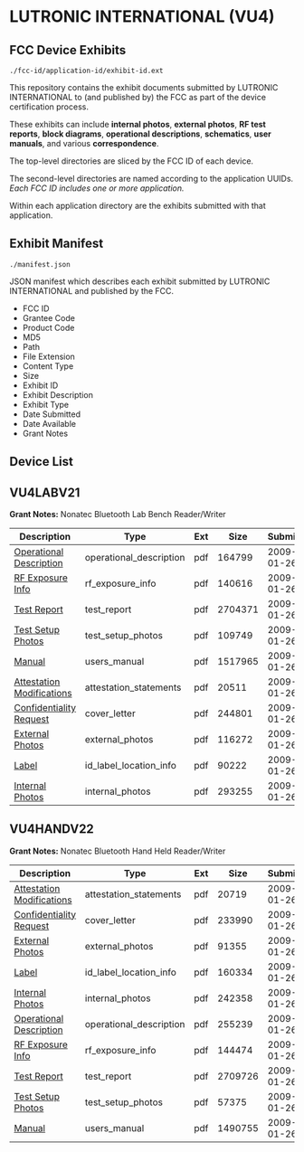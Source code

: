 # LUTRONIC INTERNATIONAL (VU4)
## FCC Device Exhibits

```
./fcc-id/application-id/exhibit-id.ext
```

This repository contains the exhibit documents submitted by LUTRONIC INTERNATIONAL to (and published by) the FCC as part of the device certification process.

These exhibits can include **internal photos**, **external photos**, **RF test reports**, **block diagrams**, **operational descriptions**, **schematics**, **user manuals**, and various **correspondence**.

The top-level directories are sliced by the FCC ID of each device.

The second-level directories are named according to the application UUIDs. *Each FCC ID includes one or more application.*

Within each application directory are the exhibits submitted with that application. 

## Exhibit Manifest

```
./manifest.json
```

JSON manifest which describes each exhibit submitted by LUTRONIC INTERNATIONAL and published by the FCC.

- FCC ID
- Grantee Code
- Product Code
- MD5
- Path
- File Extension
- Content Type
- Size
- Exhibit ID
- Exhibit Description
- Exhibit Type
- Date Submitted
- Date Available
- Grant Notes

## Device List
## VU4LABV21
**Grant Notes:** Nonatec Bluetooth Lab Bench Reader/Writer

| Description | Type | Ext | Size | Submitted | Available |
| ----------- | ---- | --- | ---- | --------- | --------- |
| [Operational Description](VU4LABV21/7e3e5eaa02e2d963efd89abbdd19ea9e/1061725.pdf) | operational_description | pdf | 164799 | 2009-01-26 | 2009-01-30 |
| [RF Exposure Info](VU4LABV21/7e3e5eaa02e2d963efd89abbdd19ea9e/1061730.pdf) | rf_exposure_info | pdf | 140616 | 2009-01-26 | 2009-01-30 |
| [Test Report](VU4LABV21/7e3e5eaa02e2d963efd89abbdd19ea9e/1061726.pdf) | test_report | pdf | 2704371 | 2009-01-26 | 2009-01-30 |
| [Test Setup Photos](VU4LABV21/7e3e5eaa02e2d963efd89abbdd19ea9e/1061727.pdf) | test_setup_photos | pdf | 109749 | 2009-01-26 | 2009-01-30 |
| [Manual](VU4LABV21/7e3e5eaa02e2d963efd89abbdd19ea9e/1061728.pdf) | users_manual | pdf | 1517965 | 2009-01-26 | 2009-01-30 |
| [Attestation Modifications](VU4LABV21/7e3e5eaa02e2d963efd89abbdd19ea9e/1061732.pdf) | attestation_statements | pdf | 20511 | 2009-01-26 | 2009-01-30 |
| [Confidentiality Request](VU4LABV21/7e3e5eaa02e2d963efd89abbdd19ea9e/1061731.pdf) | cover_letter | pdf | 244801 | 2009-01-26 | 2009-01-30 |
| [External Photos](VU4LABV21/7e3e5eaa02e2d963efd89abbdd19ea9e/1061722.pdf) | external_photos | pdf | 116272 | 2009-01-26 | 2009-01-30 |
| [Label](VU4LABV21/7e3e5eaa02e2d963efd89abbdd19ea9e/1061723.pdf) | id_label_location_info | pdf | 90222 | 2009-01-26 | 2009-01-30 |
| [Internal Photos](VU4LABV21/7e3e5eaa02e2d963efd89abbdd19ea9e/1061724.pdf) | internal_photos | pdf | 293255 | 2009-01-26 | 2009-01-30 |
## VU4HANDV22
**Grant Notes:** Nonatec Bluetooth Hand Held Reader/Writer

| Description | Type | Ext | Size | Submitted | Available |
| ----------- | ---- | --- | ---- | --------- | --------- |
| [Attestation Modifications](VU4HANDV22/cb162f3af5f4d0dd97c269ed2fd1df86/1061661.pdf) | attestation_statements | pdf | 20719 | 2009-01-26 | 2009-01-30 |
| [Confidentiality Request](VU4HANDV22/cb162f3af5f4d0dd97c269ed2fd1df86/1061660.pdf) | cover_letter | pdf | 233990 | 2009-01-26 | 2009-01-30 |
| [External Photos](VU4HANDV22/cb162f3af5f4d0dd97c269ed2fd1df86/1061651.pdf) | external_photos | pdf | 91355 | 2009-01-26 | 2009-01-30 |
| [Label](VU4HANDV22/cb162f3af5f4d0dd97c269ed2fd1df86/1061652.pdf) | id_label_location_info | pdf | 160334 | 2009-01-26 | 2009-01-30 |
| [Internal Photos](VU4HANDV22/cb162f3af5f4d0dd97c269ed2fd1df86/1061653.pdf) | internal_photos | pdf | 242358 | 2009-01-26 | 2009-01-30 |
| [Operational Description](VU4HANDV22/cb162f3af5f4d0dd97c269ed2fd1df86/1061654.pdf) | operational_description | pdf | 255239 | 2009-01-26 | 2009-01-30 |
| [RF Exposure Info](VU4HANDV22/cb162f3af5f4d0dd97c269ed2fd1df86/1061659.pdf) | rf_exposure_info | pdf | 144474 | 2009-01-26 | 2009-01-30 |
| [Test Report](VU4HANDV22/cb162f3af5f4d0dd97c269ed2fd1df86/1061655.pdf) | test_report | pdf | 2709726 | 2009-01-26 | 2009-01-30 |
| [Test Setup Photos](VU4HANDV22/cb162f3af5f4d0dd97c269ed2fd1df86/1061656.pdf) | test_setup_photos | pdf | 57375 | 2009-01-26 | 2009-01-30 |
| [Manual](VU4HANDV22/cb162f3af5f4d0dd97c269ed2fd1df86/1061657.pdf) | users_manual | pdf | 1490755 | 2009-01-26 | 2009-01-30 |
